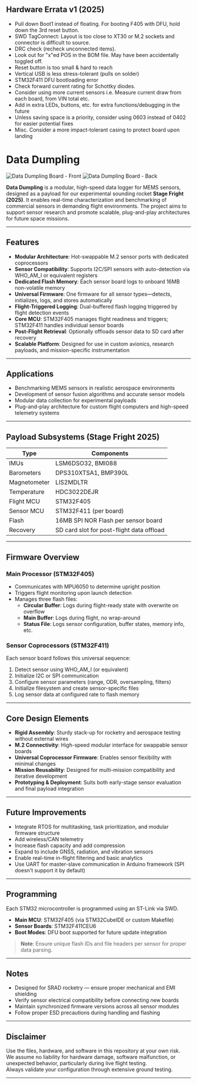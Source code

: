 ## Hardware Errata v1 (2025)

- Pull down Boot1 instead of floating. For booting F405 with DFU, hold down the 3rd reset button.
- SWD TagConnect: Layout is too close to XT30 or M.2 sockets and connector is difficult to source.
- DRC check (recheck unconnected items).
- Look out for "x"ed POS in the BOM file. May have been accidentally toggled off.
- Reset button is too small & hard to reach
- Vertical USB is less stress-tolerant (pulls on solder)
- STM32F411 DFU bootloading error
- Check forward current rating for Schottky diodes.
- Consider using more current sensors i.e. Measure current draw from each board, from VIN total etc.
- Add in extra LEDs, buttons, etc. for extra functions/debugging in the future
- Unless saving space is a priority, consider using 0603 instead of 0402 for easier potential fixes
- Misc. Consider a more impact-tolerant casing to protect board upon landing

# Data Dumpling

![Data Dumpling Board - Front](dumpling/mainboard_rendering.png)
![Data Dumpling Board - Back](dumpling/mainboard_rendering_back.png)


**Data Dumpling** is a modular, high-speed data logger for MEMS sensors, designed as a payload for our experimental sounding rocket **Stage Fright (2025)**. It enables real-time characterization and benchmarking of commercial sensors in demanding flight environments. The project aims to support sensor research and promote scalable, plug-and-play architectures for future space missions.

---

## Features

- **Modular Architecture**: Hot-swappable M.2 sensor ports with dedicated coprocessors  
- **Sensor Compatibility**: Supports I2C/SPI sensors with auto-detection via WHO_AM_I or equivalent registers  
- **Dedicated Flash Memory**: Each sensor board logs to onboard 16MB non-volatile memory  
- **Universal Firmware**: One firmware for all sensor types—detects, initializes, logs, and stores automatically  
- **Flight-Triggered Logging**: Dual-buffered flash logging triggered by flight detection events  
- **Core MCU**: STM32F405 manages flight readiness and triggers; STM32F411 handles individual sensor boards  
- **Post-Flight Retrieval**: Optionally offloads sensor data to SD card after recovery  
- **Scalable Platform**: Designed for use in custom avionics, research payloads, and mission-specific instrumentation  

---

## Applications

- Benchmarking MEMS sensors in realistic aerospace environments  
- Development of sensor fusion algorithms and accurate sensor models  
- Modular data collection for experimental payloads  
- Plug-and-play architecture for custom flight computers and high-speed telemetry systems  

---

## Payload Subsystems (Stage Fright 2025)

| Type        | Components                                    |
|-------------|-----------------------------------------------|
| IMUs        | LSM6DSO32, BMI088                              |
| Barometers  | DPS310XTSA1, BMP390L                           |
| Magnetometer| LIS2MDLTR                                      |
| Temperature | HDC3022DEJR                                    |
| Flight MCU  | STM32F405                                      |
| Sensor MCU  | STM32F411 (per board)                          |
| Flash       | 16MB SPI NOR Flash per sensor board           |
| Recovery    | SD card slot for post-flight data offload     |

---

## Firmware Overview

### Main Processor (STM32F405)
- Communicates with MPU6050 to determine upright position
- Triggers flight monitoring upon launch detection
- Manages three flash files:
  - **Circular Buffer**: Logs during flight-ready state with overwrite on overflow  
  - **Main Buffer**: Logs during flight, no wrap-around  
  - **Status File**: Logs sensor configuration, buffer states, memory info, etc.  

### Sensor Coprocessors (STM32F411)
Each sensor board follows this universal sequence:

1. Detect sensor using WHO_AM_I (or equivalent)  
2. Initialize I2C or SPI communication  
3. Configure sensor parameters (range, ODR, oversampling, filters)  
4. Initialize filesystem and create sensor-specific files  
5. Log sensor data at configured rate to flash memory  

---

## Core Design Elements

- **Rigid Assembly**: Sturdy stack-up for rocketry and aerospace testing without external wires 
- **M.2 Connectivity**: High-speed modular interface for swappable sensor boards  
- **Universal Coprocessor Firmware**: Enables sensor flexibility with minimal changes  
- **Mission Reusability**: Designed for multi-mission compatibility and iterative development  
- **Prototyping & Deployment**: Suits both early-stage sensor evaluation and final payload integration  

---

## Future Improvements

- Integrate RTOS for multitasking, task prioritization, and modular firmware structure
- Add wireless/CAN telemetry  
- Increase flash capacity and add compression  
- Expand to include GNSS, radiation, and vibration sensors  
- Enable real-time in-flight filtering and basic analytics
- Use UART for master-slave communication in Arduino framework (SPI doesn't support it by default)

---

## Programming

Each STM32 microcontroller is programmed using an ST-Link via SWD.

- **Main MCU**: STM32F405 (via STM32CubeIDE or custom Makefile)
- **Sensor Boards**: STM32F411CEU6
- **Boot Modes**: DFU boot supported for future update integration

> **Note**: Ensure unique flash IDs and file headers per sensor for proper data parsing.

---

## Notes

- Designed for SRAD rocketry — ensure proper mechanical and EMI shielding  
- Verify sensor electrical compatibility before connecting new boards  
- Maintain synchronized firmware versions across all sensor modules  
- Follow proper ESD precautions during handling and flashing  

---

## Disclaimer

Use the files, hardware, and software in this repository at your own risk.  
We assume no liability for hardware damage, software malfunction, or unexpected behavior, particularly during live flight testing.  
Always validate your configuration through extensive ground testing.

---

